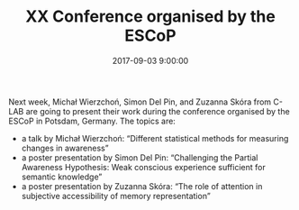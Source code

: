 ﻿---
layout: post
title:  "XX Conference organised by the ESCoP"
date:   2017-09-03 9:00:00
image: /images/conference.png
---

Next week, Michał Wierzchoń, Simon Del Pin, and Zuzanna Skóra from C-LAB are going to present their work during the conference organised by the ESCoP in Potsdam, Germany. The topics are:
- a talk by Michał Wierzchoń: “Different statistical methods for measuring changes in awareness”
- a poster presentation by Simon Del Pin: “Challenging the Partial Awareness Hypothesis: Weak conscious experience sufficient for semantic knowledge”
- a poster presentation by Zuzanna Skóra: “The role of attention in subjective accessibility of memory representation”
